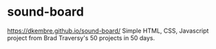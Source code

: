# sound-board
https://dkembre.github.io/sound-board/
Simple HTML, CSS, Javascript project from Brad Traversy's 50 projects in 50 days.

